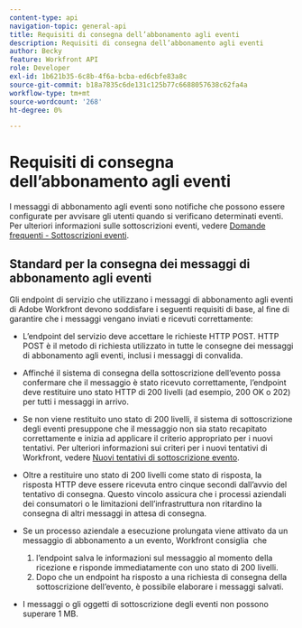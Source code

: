 ```yaml
---
content-type: api
navigation-topic: general-api
title: Requisiti di consegna dell’abbonamento agli eventi
description: Requisiti di consegna dell’abbonamento agli eventi
author: Becky
feature: Workfront API
role: Developer
exl-id: 1b621b35-6c8b-4f6a-bcba-ed6cbfe83a8c
source-git-commit: b18a7835c6de131c125b77c6688057638c62fa4a
workflow-type: tm+mt
source-wordcount: '268'
ht-degree: 0%

---
```



# Requisiti di consegna dell’abbonamento agli eventi

I messaggi di abbonamento agli eventi sono notifiche che possono essere configurate per avvisare gli utenti quando si verificano determinati eventi. Per ulteriori informazioni sulle sottoscrizioni eventi, vedere [Domande frequenti - Sottoscrizioni eventi](../../wf-api/general/event-subs-faq.md).

## Standard per la consegna dei messaggi di abbonamento agli eventi

Gli endpoint di servizio che utilizzano i messaggi di abbonamento agli eventi di Adobe Workfront devono soddisfare i seguenti requisiti di base, al fine di garantire che i messaggi vengano inviati e ricevuti correttamente:

* L’endpoint del servizio deve accettare le richieste HTTP POST. HTTP POST è il metodo di richiesta utilizzato in tutte le consegne dei messaggi di abbonamento agli eventi, inclusi i messaggi di convalida.

* Affinché il sistema di consegna della sottoscrizione dell’evento possa confermare che il messaggio è stato ricevuto correttamente, l’endpoint deve restituire uno stato HTTP di 200 livelli (ad esempio, 200 OK o 202) per tutti i messaggi in arrivo.

* Se non viene restituito uno stato di 200 livelli, il sistema di sottoscrizione degli eventi presuppone che il messaggio non sia stato recapitato correttamente e inizia ad applicare il criterio appropriato per i nuovi tentativi. Per ulteriori informazioni sui criteri per i nuovi tentativi di Workfront, vedere [Nuovi tentativi di sottoscrizione evento](../../wf-api/api/event-sub-retries.md).

* Oltre a restituire uno stato di 200 livelli come stato di risposta, la risposta HTTP deve essere ricevuta entro cinque secondi dall’avvio del tentativo di consegna. Questo vincolo assicura che i processi aziendali dei consumatori o le limitazioni dell’infrastruttura non ritardino la consegna di altri messaggi in attesa di consegna.

* Se un processo aziendale a esecuzione prolungata viene attivato da un messaggio di abbonamento a un evento, Workfront consiglia  che

   1. l’endpoint salva le informazioni sul messaggio al momento della ricezione e risponde immediatamente con uno stato di 200 livelli.
   1. Dopo che un endpoint ha risposto a una richiesta di consegna della sottoscrizione dell’evento, è possibile elaborare i messaggi salvati.

* I messaggi o gli oggetti di sottoscrizione degli eventi non possono superare 1 MB.
